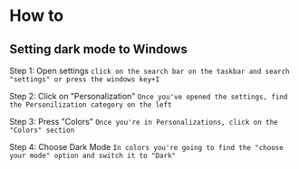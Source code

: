 # How to
## Setting dark mode to Windows

Step 1: Open settings
``
click on the search bar on the taskbar and search "settings" or press the windows key+I
``

Step 2: Click on "Personalization"
``
Once you've opened the settings, find the Personilization category on the left
``

Step 3: Press "Colors"
``
Once you're in Personalizations, click on the "Colors" section
``

Step 4: Choose Dark Mode
``
In colors you're going to find the "choose your mode" option and switch it to "Dark"
``
